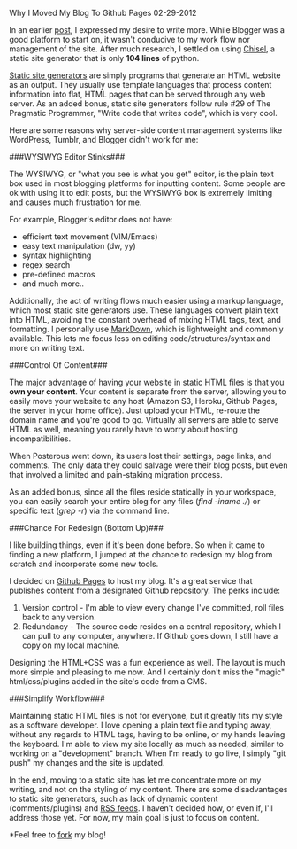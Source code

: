 Why I Moved My Blog To Github Pages
02-29-2012

In an earlier [post][1], I expressed my desire to write more. While Blogger was a good platform to start on, it wasn't conducive to my work flow nor management of the site. After much research, I settled on using [Chisel][4], a static site generator that is only **104 lines** of python.

[Static site generators][3] are simply programs that generate an HTML website as an output. They usually use template languages that process content information into flat, HTML pages that can be served through any web server. As an added bonus, static site generators follow rule #29 of The Pragmatic Programmer, "Write code that writes code", which is very cool.

Here are some reasons why server-side content management systems like WordPress, Tumblr, and Blogger didn't work for me:

###WYSIWYG Editor Stinks###

The WYSIWYG, or "what you see is what you get" editor, is the plain text box used in most blogging platforms for inputting content. Some people are ok with using it to edit posts, but the WYSIWYG box is extremely limiting and causes much frustration for me. 

For example, Blogger's editor does not have:

+ efficient text movement (VIM/Emacs)
+ easy text manipulation (dw, yy)
+ syntax highlighting
+ regex search
+ pre-defined macros
+ and much more..

Additionally, the act of writing flows much easier using a markup language, which most static site generators use. These languages convert plain text into HTML, avoiding the constant overhead of mixing HTML tags, text, and formatting. I personally use [MarkDown][5], which is lightweight and commonly available. This lets me focus less on editing code/structures/syntax and more on writing text.

###Control Of Content###

The major advantage of having your website in static HTML files is that you **own your content**. Your content is separate from the server, allowing you to easily move your website to any host (Amazon S3, Heroku, Github Pages, the server in your home office). Just upload your HTML, re-route the domain name and you're good to go. Virtually all servers are able to serve HTML as well, meaning you rarely have to worry about hosting incompatibilities.

When Posterous went down, its users lost their settings, page links, and comments. The only data they could salvage were their blog posts, but even that involved a limited and pain-staking migration process.

As an added bonus, since all the files reside statically in your workspace, you can easily search your entire blog for any files (*find -iname ./*) or specific text (*grep -r*) via the command line.

###Chance For Redesign (Bottom Up)###

I like building things, even if it's been done before. So when it came to finding a new platform, I jumped at the chance to redesign my blog from scratch and incorporate some new tools.

I decided on [Github Pages][2] to host my blog. It's a great service that publishes content from a designated Github repository. The perks include:

1. Version control - I'm able to view every change I've committed, roll files back to any version.
2. Redundancy - The source code resides on a central repository, which I can pull to any computer, anywhere. If Github goes down, I still have a copy on my local machine.

Designing the HTML+CSS was a fun experience as well. The layout is much more simple and pleasing to me now.  And I certainly don't miss the "magic" html/css/plugins added in the site's code from a CMS.

###Simplify Workflow###

Maintaining static HTML files is not for everyone, but it greatly fits my style as a software developer. I love opening a plain text file and typing away, without any regards to HTML tags, having to be online, or my hands leaving the keyboard. I'm able to view my site locally as much as needed, similar to working on a "development" branch. When I'm ready to go live, I simply "git push" my changes and the site is updated.

In the end, moving to a static site has let me concentrate more on my writing, and not on the styling of my content. There are some disadvantages to static site generators, such as lack of dynamic content (comments/plugins) and [RSS feeds][7]. I haven't decided how, or even if, I'll address those yet. For now, my main goal is just to focus on content.

*Feel free to [fork][6] my blog!

[1]: http://alexanderle.com/blog/2012/02/07/farewell-blogger.html
[2]: http://pages.github.com/
[3]: http://iwantmyname.com/blog/2011/02/list-static-website-generators.html
[4]: https://github.com/dz/chisel
[5]: http://tedwise.com/markdown/
[6]: https://github.com/alexle/alexle.github.com
[7]: http://alexanderle.com/blog/2012/create-an-rss-feed-from-scratch.html
